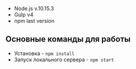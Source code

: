 

* Node.js v.10.15.3
* Gulp v4
* npm last version
## Основные команды для работы
* Установка - `npm install`
* Запуск локального сервера - `npm start`
